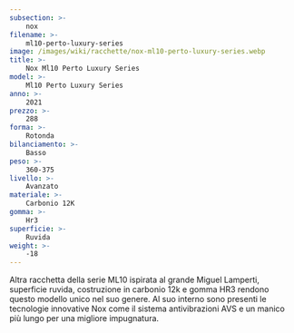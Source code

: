 ```yaml
---
subsection: >-
    nox
filename: >-
    ml10-perto-luxury-series
image: /images/wiki/racchette/nox-ml10-perto-luxury-series.webp
title: >-
    Nox Ml10 Perto Luxury Series
model: >-
    Ml10 Perto Luxury Series
anno: >-
    2021
prezzo: >-
    288
forma: >-
    Rotonda
bilanciamento: >-
    Basso
peso: >-
    360-375
livello: >-
    Avanzato
materiale: >-
    Carbonio 12K
gomma: >-
    Hr3
superficie: >-
    Ruvida
weight: >-
    -18
---
```

Altra racchetta della serie ML10 ispirata al grande Miguel Lamperti, superficie ruvida, costruzione in carbonio 12k e gomma HR3 rendono questo modello unico nel suo genere. Al suo interno sono presenti le tecnologie innovative Nox come il sistema antivibrazioni AVS e un manico più lungo per una migliore impugnatura.